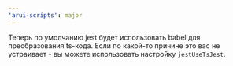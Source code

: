 ```yaml
---
'arui-scripts': major
---
```


Теперь по умолчанию jest будет использовать babel для преобразования ts-кода. Если по какой-то причине это
вас не устраивает - вы можете использовать настройку `jestUseTsJest`.

